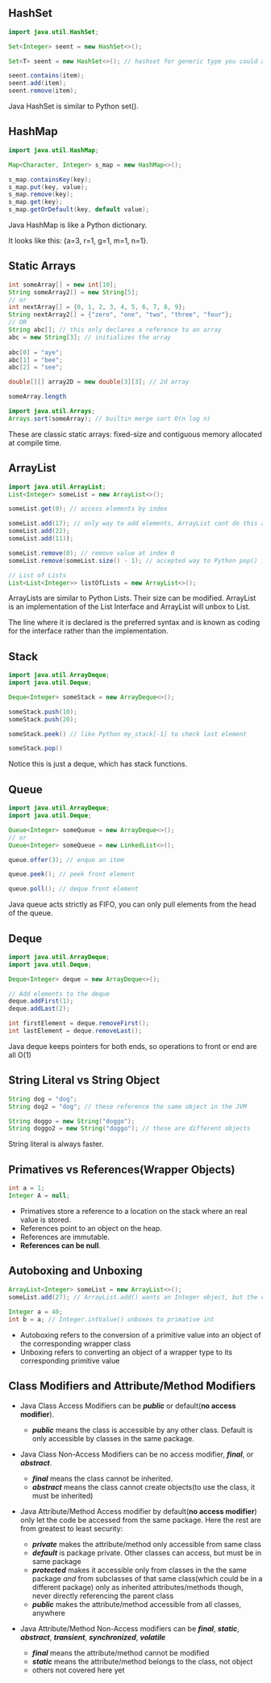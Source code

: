 ## HashSet
```Java
import java.util.HashSet;

Set<Integer> seent = new HashSet<>();

Set<T> seent = new HashSet<>(); // hashset for generic type you could add any object to this

seent.contains(item);
seent.add(item);
seent.remove(item);
```
Java HashSet is similar to Python set().


## HashMap
```Java
import java.util.HashMap;

Map<Character, Integer> s_map = new HashMap<>();

s_map.containsKey(key);
s_map.put(key, value);
s_map.remove(key);
s_map.get(key);
s_map.getOrDefault(key, default value);
```

Java HashMap is like a Python dictionary. 

It looks like this:
{a=3, r=1, g=1, m=1, n=1}.

## Static Arrays
```Java
int someArray[] = new int[10];
String someArray2[] = new String[5];
// or
int nextArray[] = {0, 1, 2, 3, 4, 5, 6, 7, 8, 9};
String nextArray2[] = {"zero", "one", "two", "three", "four"};
// OR
String abc[]; // this only declares a reference to an array
abc = new String[3]; // initializes the array
		
abc[0] = "aye";
abc[1] = "bee";
abc[2] = "see";

double[][] array2D = new double[3][3]; // 2d array

someArray.length

import java.util.Arrays;
Arrays.sort(someArray); // builtin merge sort O(n log n)
```
These are classic static arrays: fixed-size and contiguous memory allocated at compile time.

## ArrayList
```Java
import java.util.ArrayList;
List<Integer> someList = new ArrayList<>();

someList.get(0); // access elements by index

someList.add(17); // only way to add elements, ArrayList cant do this at initialization
someList.add(22);
someList.add(11));

someList.remove(0); // remove value at index 0
someList.remove(someList.size() - 1); // accepted way to Python pop() in Java 8

// List of Lists
List<List<Integer>> listOfLists = new ArrayList<>();
```
ArrayLists are similar to Python Lists. Their size can be modified. ArrayList is an implementation of the List Interface and ArrayList will unbox to List.

The line where it is declared is the preferred syntax and is known as coding for the interface rather than the implementation.

## Stack
```Java
import java.util.ArrayDeque;
import java.util.Deque;

Deque<Integer> someStack = new ArrayDeque<>();

someStack.push(10);
someStack.push(20);

someStack.peek() // like Python my_stack[-1] to check last element

someStack.pop()

```
Notice this is just a deque, which has stack functions.

## Queue
```Java
import java.util.ArrayDeque;
import java.util.Deque;

Queue<Integer> someQueue = new ArrayDeque<>();
// or
Queue<Integer> someQueue = new LinkedList<>();

queue.offer(3); // enque an item

queue.peek(); // peek front element

queue.poll(); // deque front element

```
Java queue acts strictly as FIFO, you can only pull elements from the head of the queue.

## Deque
```Java
import java.util.ArrayDeque;
import java.util.Deque;

Deque<Integer> deque = new ArrayDeque<>();

// Add elements to the deque
deque.addFirst(1);
deque.addLast(2);

int firstElement = deque.removeFirst();
int lastElement = deque.removeLast();
```
Java deque keeps pointers for both ends, so operations to front or end are all O(1)

## String Literal vs String Object
```Java
String dog = "dog";
String dog2 = "dog"; // these reference the same object in the JVM

String doggo = new String("doggo");
String doggo2 = new String("doggo"); // these are different objects
```
String literal is always faster.

## Primatives vs References(Wrapper Objects)
```Java
int a = 1;
Integer A = null;
```
- Primatives store a reference to a location on the stack where an real value is stored. 
- References point to an object on the heap. 
- References are immutable. 
- **References can be null**.

## Autoboxing and Unboxing
```Java
ArrayList<Integer> someList = new ArrayList<>();
someList.add(27); // ArrayList.add() wants an Integer object, but the compiler will help out by autoboxing int to its matching wrapper class Integer 
		
Integer a = 40;
int b = a; // Integer.intValue() unboxes to primative int
```
-  Autoboxing refers to the conversion of a primitive value into an object of the corresponding wrapper class
- Unboxing refers to converting an object of a wrapper type to its corresponding primitive value

## Class Modifiers and Attribute/Method Modifiers

- Java Class Access Modifiers can be **_public_** or default(**no access modifier**). 
  - **_public_** means the class is accessible by any other class. Default is only accessible by classes in the same package.
- Java Class Non-Access Modifiers can be no access modifier, **_final_**, or **_abstract_**. 
  - **_final_** means the class cannot be inherited.
  - **_abstract_** means the class cannot create objects(to use the class, it must be inherited)

- Java Attribute/Method Access modifier by default(**no access modifier**) only let the code be accessed from the same package. Here the rest are from greatest to least security:
  - **_private_** makes the attribute/method only accessible from same class
  - **_default_** is package private. Other classes can access, but must be in same package
  - **_protected_** makes it accessible only from classes in the the same package _and_ from subclasses of that same class(which could be in a different package) only as inherited attributes/methods though, never directly referencing the parent class
  - **_public_** makes the attribute/method accessible from all classes, anywhere


- Java Attribute/Method Non-Access modifiers can be **_final_**, **_static_**, **_abstract_**, **_transient_**, **_synchronized_**, **_volatile_**
  - **_final_** means the attribute/method cannot be modified
  - **_static_** means the attribute/method belongs to the class, not object
  - others not covered here yet 
